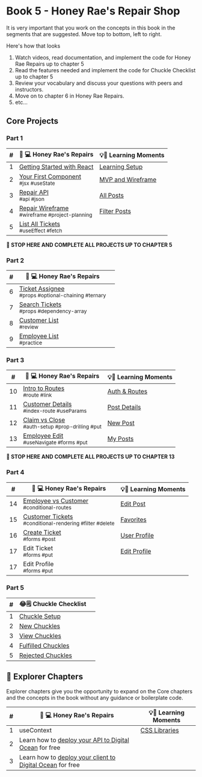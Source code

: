 # Book 5 - Honey Rae's Repair Shop
It is very important that you work on the concepts in this book in the segments that are suggested.
Move top to bottom, left to right.


Here's how that looks

1. Watch videos, read documentation, and implement the code for Honey Rae Repairs up to chapter 5
2. Read the features needed and implement the code for Chuckle Checklist up to chapter 5
3. Review your vocabulary and discuss your questions with peers and instructors.
4. Move on to chapter 6 in Honey Rae Repairs.
5. etc...

## Core Projects
### Part 1
| # | 🍯 💻 Honey Rae's Repairs | 💡💬 Learning Moments |
|--|--|--|
| 1 | [Getting Started with React](./chapters/REACT_BASICS.md) | [Learning Setup](./chapters/LEARN_SETUP.md) |
| 2 | [Your First Component](./chapters/REPAIR_FIRST_COMPONENT.md) <br/> <sub style="font-size:0.85rem;">#jsx #useState</sub>| [MVP and Wireframe](./chapters/LEARN_WIREFRAME.md) |
| 3 | [Repair API](./chapters/REPAIR_API.md) <br/> <sub style="font-size:0.85rem;">#api #json</sub> | [All Posts](./chapters/LEARN_ALL_POSTS.md) |
| 4 | [Repair Wireframe](./chapters/REPAIR_WIREFRAME.md) <br/> <sub style="font-size:0.85rem;">#wireframe #project-planning</sub> | [Filter Posts](./chapters/LEARN_FILTER.md) |
| 5 | [List All Tickets](./chapters/REPAIR_ALL_TICKETS.md) <br/> <sub style="font-size:0.85rem;">#useEffect #fetch</sub> |

**🧨 STOP HERE AND COMPLETE ALL PROJECTS UP TO CHAPTER 5**

### Part 2
| # | 🍯 💻 Honey Rae's Repairs | |
|--|--|--|
| 6 | [Ticket Assignee](./chapters/REPAIR_TICKET_ASSIGNEE.md) <br/> <sub style="font-size:0.85rem;">#props #optional-chaining #ternary</sub> |
| 7 | [Search Tickets](./chapters/REPAIR_SEARCH_TICKETS.md) <br/> <sub style="font-size:0.85rem;">#props #dependency-array</sub> |
| 8 | [Customer List](./chapters/REPAIR_CUSTOMER_LIST.md) <br/> <sub style="font-size:0.85rem;">#review</sub> |
| 9 | [Employee List](./chapters/REPAIR_EMPLOYEE_LIST.md) <br/> <sub style="font-size:0.85rem;">#practice</sub> |


### Part 3
| # | 🍯 💻 Honey Rae's Repairs | 💡💬 Learning Moments |
|--|--|--|
| 10 | [Intro to Routes](./chapters/REPAIR_ROUTES_INTRO.md) <br/> <sub style="font-size:0.85rem;">#route #link</sub> | [Auth & Routes](./chapters/LEARN_ROUTES_SETUP.md) |
| 11 | [Customer Details](./chapters/REPAIR_CUST_DETAILS.md) <br/> <sub style="font-size:0.85rem;">#index-route #useParams</sub> | [Post Details](./chapters/LEARN_POST_DETAILS.md) |
| 12 | [Claim vs Close](./chapters/REPAIR_CLAIM_VS_CLOSE.md) <br/> <sub style="font-size:0.85rem;">#auth-setup #prop-drilling #put</sub> | [New Post](./chapters/LEARN_CREATE.md) |
| 13 | [Employee Edit](./chapters/REPAIR_EMPLOYEE_EDIT.md) <br/> <sub style="font-size:0.85rem;">#useNavigate #forms #put</sub> | [My Posts](./chapters/LEARN_MY_POSTS.md) |

**🧨 STOP HERE AND COMPLETE ALL PROJECTS UP TO CHAPTER 13**

### Part 4
| # | 🍯 💻 Honey Rae's Repairs | 💡💬 Learning Moments |
|--|--|--|
| 14 | [Employee vs Customer](./chapters/REPAIR_EMPLOYEE_VS_CUSTOMER.md) <br/> <sub style="font-size:0.85rem;">#conditional-routes</sub> | [Edit Post](./chapters/LEARN_EDIT_POST.md) |
| 15 | [Customer Tickets](./chapters/REPAIR_CUSTOMER_TICKETS.md) <br/> <sub style="font-size:0.85rem;">#conditional-rendering #filter #delete</sub> | [Favorites](./chapters/LEARN_FAVORITES.md) |
| 16 | [Create Ticket](./chapters/REPAIR_CREATE_TICKET.md) <br/> <sub style="font-size:0.85rem;">#forms #post</sub> | [User Profile](./chapters/LEARN_VIEW_PROFILE.md) |
| 17 | Edit Ticket <br/> <sub style="font-size:0.85rem;">#forms #put</sub> | [Edit Profile](./chapters/LEARN_EDIT_PROFILE.md) |
| 17 | Edit Profile <br/> <sub style="font-size:0.85rem;">#forms #put</sub> |  |

### Part 5
| # | 😂🗒 Chuckle Checklist | |
|--|--|--|
| 1 | [Chuckle Setup](./chapters/CHUCKLE_SETUP.md) |
| 2 | [New Chuckles](./chapters/CHUCKLE_CREATE.md) |
| 3 | [View Chuckles](./chapters/CHUCKLE_READ.md) |
| 4 | [Fulfilled Chuckles](./chapters/CHUCKLE_UPDATE.md) |
| 5 | [Rejected Chuckles](./chapters/CHUCKLE_DELETE.md) |


## 🧭 Explorer Chapters

Explorer chapters give you the opportunity to expand on the Core chapters and the concepts in the book without any guidance or boilerplate code.

| # | 🍯 💻 Honey Rae's Repairs | 💡💬 Learning Moments |
|--|--|--|
| 1 | useContext | [CSS Libraries](./chapters/EXPLORE_CSS.md) |
| 2 |  Learn how to [deploy your API to Digital Ocean](./chapters/CLOUD_DIGITAL_OCEAN_JSON.md) for free |
| 3 | Learn how to [deploy your client to Digital Ocean](./chapters/CLOUD_DIGITAL_OCEAN_STATIC.md) for free |